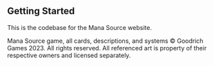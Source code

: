 ## Getting Started

This is the codebase for the Mana Source website.

Mana Source game, all cards, descriptions, and systems © Goodrich Games 2023. All rights reserved.
All referenced art is property of their respective owners and licensed separately.
